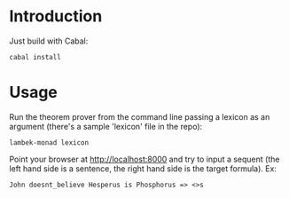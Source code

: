 # Introduction

Just build with Cabal:

    cabal install

# Usage

Run the theorem prover from the command line passing a lexicon as an
argument (there's a sample 'lexicon' file in the repo):

    lambek-monad lexicon

Point your browser at [http://localhost:8000](http://localhost:8000) and try to input a sequent
(the left hand side is a sentence, the right hand side is the target
formula). Ex:

    John doesnt_believe Hesperus is Phosphorus => <>s

